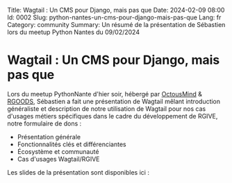 Title: Wagtail : Un CMS pour Django, mais pas que
Date: 2024-02-09 08:00
Id: 0002
Slug: python-nantes-un-cms-pour-django-mais-pas-que
Lang: fr
Category: community
Summary: Un résumé de la présentation de Sébastien lors du meetup Python Nantes du 09/02/2024

# Wagtail : Un CMS pour Django, mais pas que

Lors du meetup PythonNante d'hier soir, hébergé par [OctousMind](https://octopusmind.info) & [RGOODS](https://rgoods.com),
Sébastien a fait une présentation de Wagtail mêlant introduction généraliste et description de notre utilisation
de Wagtail pour nos cas d'usages métiers spécifiques dans le cadre du développement de RGIVE, notre formulaire de dons :

- Présentation générale
- Fonctionnalités clés et différenciantes
- Écosystème et communauté
- Cas d'usages Wagtail/RGIVE

Les slides de la présentation sont disponibles ici : 